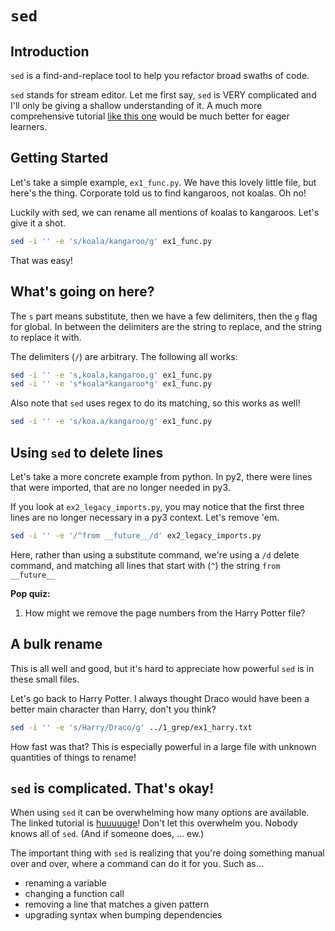 # `sed`

## Introduction

`sed` is a find-and-replace tool to help you refactor broad swaths of code.

`sed` stands for stream editor. Let me first say, `sed` is VERY complicated and I'll only be giving a shallow understanding of it. A much more comprehensive tutorial [like this one](https://www.grymoire.com/Unix/Sed.html) would be much better for eager learners.

## Getting Started

Let's take a simple example, `ex1_func.py`. We have this lovely little file, but here's the thing. Corporate told us to find kangaroos, not koalas. Oh no!

Luckily with sed, we can rename all mentions of koalas to kangaroos. Let's give it a shot.

```bash
sed -i '' -e 's/koala/kangaroo/g' ex1_func.py
```

That was easy!

## What's going on here?

The `s` part means substitute, then we have a few delimiters, then the `g` flag for global. In between the delimiters are the string to replace, and the string to replace it with.

The delimiters (`/`) are arbitrary. The following all works:

```bash
sed -i '' -e 's,koala,kangaroo,g' ex1_func.py
sed -i '' -e 's*koala*kangaroo*g' ex1_func.py
```

Also note that `sed` uses regex to do its matching, so this works as well!

```bash
sed -i '' -e 's/koa.a/kangaroo/g' ex1_func.py
```

## Using `sed` to delete lines

Let's take a more concrete example from python. In py2, there were lines that were imported, that are no longer needed in py3.

If you look at `ex2_legacy_imports.py`, you may notice that the first three lines are no longer necessary in a py3 context. Let's remove 'em.

```bash
sed -i '' -e '/^from __future__/d' ex2_legacy_imports.py
```

Here, rather than using a substitute command, we're using a `/d` delete command, and matching all lines that start with (`^`) the string `from __future__`

**Pop quiz:**

1. How might we remove the page numbers from the Harry Potter file?

## A bulk rename

This is all well and good, but it's hard to appreciate how powerful `sed` is in these small files.

Let's go back to Harry Potter. I always thought Draco would have been a better main character than Harry, don't you think?

```bash
sed -i '' -e 's/Harry/Draco/g' ../1_grep/ex1_harry.txt
```

How fast was that? This is especially powerful in a large file with unknown quantities of things to rename!

## `sed` is complicated. That's okay!

When using `sed` it can be overwhelming how many options are available. The linked
tutorial is [huuuuuge](https://www.grymoire.com/Unix/Sed.html)! Don't let this
overwhelm you. Nobody knows all of `sed`. (And if someone does, ... ew.)

The important thing with `sed` is realizing that you're doing something manual over
and over, where a command can do it for you. Such as...

- renaming a variable
- changing a function call
- removing a line that matches a given pattern
- upgrading syntax when bumping dependencies
